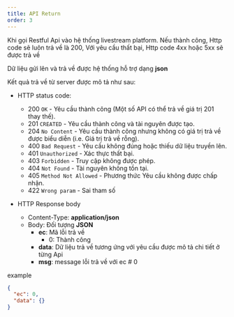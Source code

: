 ```yaml
---
title: API Return
order: 3
---
```


Khi gọi Restful Api vào hệ thống livestream platform. Nếu thành công, Http code sẽ luôn trả về là 200, Với yêu cầu thất bại, Http code 4xx hoặc 5xx sẽ được trả về

Dữ liệu gửi lên và trả về được hệ thống hỗ trợ dạng **json**

Kết quả trả về từ server được mô tả như sau:

* HTTP status code:
  * 200 `OK` - Yêu cầu thành công (Một số API có thể trả về giá trị 201 thay thế).
  * 201 `CREATED` - Yêu cầu thành công và tài nguyên được tạo.
  * 204 `No Content` - Yêu cầu thành công nhưng không có giá trị trả về được biểu diễn (i.e. Giá trị trả về rỗng).
  * 400 `Bad Request` - Yêu cầu không đúng hoặc thiếu dữ liệu truyền lên.
  * 401 `Unauthorized` - Xác thực thất bại.
  * 403 `Forbidden` - Truy cập không được phép.
  * 404 `Not Found` - Tài nguyên không tồn tại.
  * 405 `Method Not Allowed` - Phương thức Yêu cầu không được chấp nhận.
  * 422 `Wrong param` - Sai tham số

* HTTP Response body
  * Content-Type: **application/json**
  * Body: Đối tượng **JSON**
    * **ec**: Mã lỗi trả về
        * 0: Thành công
    * **data**: Dữ liệu trả về tương ứng với yêu cầu được mô tả chi tiết ở từng Api
    * **msg**: message lỗi trả về với ec # 0

example
```json
{
  "ec": 0,
  "data": {}
}
```